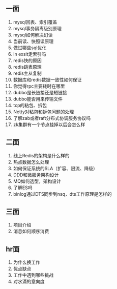 ## 一面
1. mysql回表、索引覆盖
2. mysql事务隔离级别原理
3. mysql如何解决幻读
4. 当前读、快照读原理
5. 做过哪些sql优化
6. in exsit走索引吗
7. redis快的原因
8. redis跳表原理
9. redis主从复制
10. 数据库和redis数据一致性如何保证
11. 你觉得rpc主要耗时在哪里
12. dubbo是长链接还是短链接
13. dubbo能否用来传输文件
14. tcp的粘包、拆包
15. Netty对粘包和拆包问题的处理
16. 了解zab或者raft分布式协调服务协议吗
17. zk集群有一个节点挂掉以后会怎么样

## 二面
1. 线上Redis的架构是什么样的
2. 热点数据怎么处理
3. 如何保证系统的SLA（扩容、限流、降级）
4. DDD和微服务架构设计
5. MQ如何选型，架构设计
6. 了解ES吗
7. binlog通过DTS同步到nsq，dts工作原理是怎样的

## 三面
1. 项目介绍
2. 消息如何顺序消费


## hr面
1. 为什么换工作
2. 优点缺点
3. 工作中遇到哪些挑战
4. 对水滴的意向度
